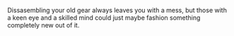 Dissasembling your old gear always leaves you with a mess, but those with a keen eye and a skilled mind could just maybe fashion something completely new out of it.
